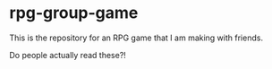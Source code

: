 # rpg-group-game
This is the repository for an RPG game that I am making with friends.

Do people actually read these?!
